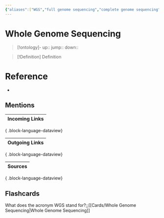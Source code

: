 ```yaml
---
{"aliases":["WGS","full genome sequencing","complete genome sequencing","entire genome sequencing"],"tags":["Uni/BIM202","flashcards/BIM202"],"dg-publish":true,"permalink":"/cards/whole-genome-sequencing/","dgPassFrontmatter":true}
---
```


# Whole Genome Sequencing

> [!ontology]-
> up:: 
> jump:: 
> down:: 

> [!Definition] Definition

# Reference

- 

## Mentions

| Incoming Links |
| -------------- |

{ .block-language-dataview}

| Outgoing Links |
| -------------- |

{ .block-language-dataview}

| Sources |
| ------- |

{ .block-language-dataview}

## Flashcards

What does the acronym WGS stand for?;;[[Cards/Whole Genome Sequencing\|Whole Genome Sequencing]]
<!--SR:!2024-08-26,5,250-->